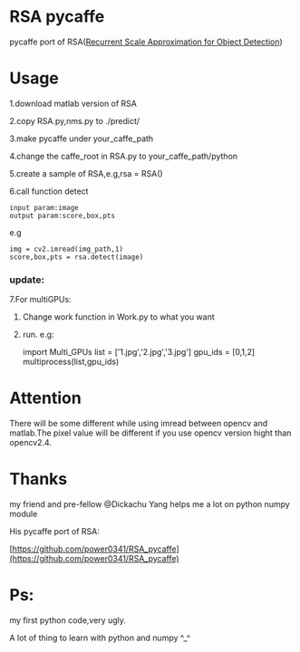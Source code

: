 # RSA pycaffe

pycaffe port of RSA([Recurrent Scale Approximation for Object Detection](https://github.com/sciencefans/RSA-for-object-detection))

# Usage
1.download matlab version of RSA

2.copy RSA.py,nms.py to ./predict/

3.make pycaffe under your_caffe_path

4.change the caffe_root in RSA.py to your_caffe_path/python

5.create a sample of RSA,e.g,rsa = RSA()

6.call function detect

	input param:image
	output param:score,box,pts
e.g

	img = cv2.imread(img_path,1)
	score,box,pts = rsa.detect(image)

### update:


7.For multiGPUs:

   1) Change work function in Work.py to what you want

   2) run. e.g:

		import Multi_GPUs
		list = ['1.jpg','2.jpg','3.jpg']
		gpu_ids = [0,1,2]
		multiprocess(list,gpu_ids)
	

# Attention

There will be some different while using imread between opencv and matlab.The pixel value will be different if you use opencv version hight than opencv2.4.

# Thanks

my friend and pre-fellow @Dickachu Yang helps me a lot on python numpy module

His pycaffe port of RSA:

[https://github.com/power0341/RSA_pycaffe](https://github.com/power0341/RSA_pycaffe)

# Ps:

my first python code,very ugly.

A lot of thing to learn with python and numpy ^_^